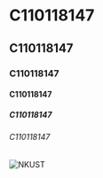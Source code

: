 # C110118147
## C110118147
### C110118147
#### C110118147
##### C110118147
###### C110118147
![NKUST](nkust.jpg)
